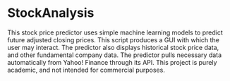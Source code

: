 # StockAnalysis
This stock price predictor uses simple machine learning models to predict future adjusted closing prices. This script produces a GUI with which the user may interact. The predictor also displays historical stock price data, and other fundamental company data. The predictor pulls necessary data automatically from Yahoo! Finance through its API. This project is purely academic, and not intended for commercial purposes.

